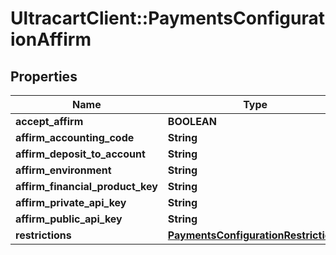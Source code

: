 # UltracartClient::PaymentsConfigurationAffirm

## Properties
Name | Type | Description | Notes
------------ | ------------- | ------------- | -------------
**accept_affirm** | **BOOLEAN** |  | [optional] 
**affirm_accounting_code** | **String** |  | [optional] 
**affirm_deposit_to_account** | **String** |  | [optional] 
**affirm_environment** | **String** |  | [optional] 
**affirm_financial_product_key** | **String** |  | [optional] 
**affirm_private_api_key** | **String** |  | [optional] 
**affirm_public_api_key** | **String** |  | [optional] 
**restrictions** | [**PaymentsConfigurationRestrictions**](PaymentsConfigurationRestrictions.md) |  | [optional] 


